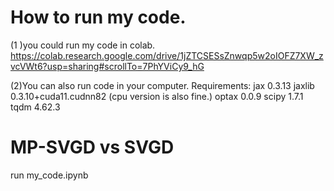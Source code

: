 
# How to run my code.
(1 )you could run my code in colab.
https://colab.research.google.com/drive/1jZTCSESsZnwqp5w2oIOFZ7XW_zvcVWt6?usp=sharing#scrollTo=7PhYViCy9_hG

(2)You can also run code in your computer.
Requirements:
jax                          0.3.13
jaxlib                       0.3.10+cuda11.cudnn82  (cpu version is also fine.)
optax                        0.0.9
scipy                        1.7.1
tqdm                         4.62.3


# MP-SVGD vs SVGD
run my_code.ipynb
   
